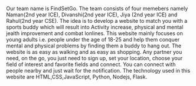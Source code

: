 Our team name is FindSetGo. The team consists of four memebers namely Naman(2nd year ICE), Divanshi(2nd year ICE), Jiya (2nd year ICE) and Rahul(2nd year CSE). 
The idea is to develop a website to match you with a sports buddy which will result into Activity increase, physical and mental jealth improvement and combat lonlines. This website mainly focuses on young adults i.e. people under the age of 18-25 and help them conquer mental and physical problems by finding them a buddy to hang out. 
The website is as easy as walking and as easy as shopping. Any partner you need, on the go, you just need to sign up, set your location, choose your field of interest and favorite fields and connect. You can connect with people nearby and just wait for the notification. 
The technology used in this website are HTML,CSS,JavaScript, Python, Nodejs, Flask.
